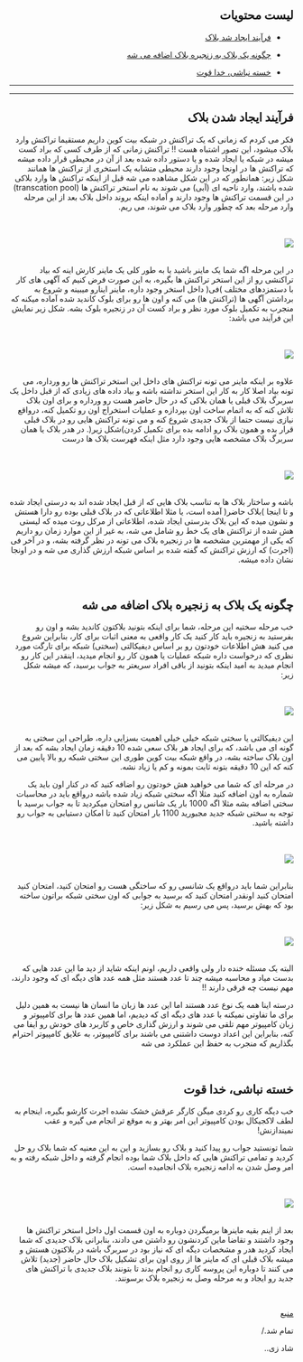 <div dir="rtl">
    <br>
    <h2>لیست محتویات</h2>
    <ul>
        <li>
            <p><a href="#1">فرآیند ایجاد شد بلاک</a></p>
        </li>
        <li>
            <p><a href="#2">چگونه یک بلاک به زنجیره بلاک اضافه می شه</a></p>
        </li>
        <li>
            <p><a href="#3">خسته نباشی، خدا قوت</a></p>
        </li>
    </ul>
    <hr>
    <hr>
    <h2 id="1">فرآیند ایجاد شدن بلاک</h2>
    <p>فکر می کردم که زمانی که یک تراکنش در شبکه بیت کوین داریم مستقیما تراکنش وارد بلاک میشود، این تصور اشتباه هست !! تراکنش زمانی که از طرف کسی که براد کست میشه در شبکه یا ایجاد شده و یا دستور داده شده بعد از آن در محیطی قرار داده میشه که تراکنش ها در
        اونجا وجود دارند محیطی متشابه یک استخری از تراکنش ها همانند شکل زیر: همانطور که در این شکل مشاهده می شه قبل از اینکه تراکنش ها وارد بلاکی شده باشند، وارد ناحیه ای (آبی) می شوند به نام استخر تراکنش ها (transcation pool) در این قسمت تراکنش ها وجود
        دارند و آماده اینکه بروند داخل بلاک بعد از این مرحله وارد مرحله بعد که چطور وارد بلاک می شوند، می ریم.</p><br><br>
    <img src="https://learnmeabitcoin.com/beginners/images/blocks/png/01-transaction_pool.png"><br><br>
    <p>در این مرحله اگه شما یک ماینر باشید یا به طور کلی یک ماینر کارش اینه که بیاد تراکنشی رو از این استخر تراکنش ها بگیره، به این صورت فرض کنیم که آگهی های کار با دستمزدهای مختلف )فی( داخل استخر وجود داره، ماینر اینارو میبینه و شروع به برداشتن آگهی ها
        (تراکنش ها) می کنه و اون ها رو برای بلوک کاندید شده آماده میکنه که منجرب به تکمیل بلوک مورد نظر و براد کست آن در زنجیره بلوک بشه. شکل زیر نمایش این فرآیند می باشد:</p>
    <br><br><img src="https://learnmeabitcoin.com/beginners/images/blocks/png/02-candidate_block.png"><br><br>
    <p>علاوه بر اینکه ماینر می تونه تراکنش های داخل این استخر تراکنش ها رو ورداره، می تونه بیاد اصلا کار به کار این استخر نداشته باشه و بیاد داده های زیادی که از قبل داخل یک سربرگ بلاک قبلی یا همان بلاکی که در حال حاضر هست رو ورداره و برای اون بلاک تلاش
        کنه که به اتمام ساخت اون بپردازه و عملیات استخراج اون رو تکمیل کنه، درواقع نیازی نیست حتما از بلاک جدیدی شروع کنه و می تونه تراکنش هایی رو در بلاک قبلی قرار بده و همون بلاک رو ادامه بده برای تکمیل کردن)شکل زیر(. در هدر بلاک یا همان سربرگ بلاک
        مشخصه هایی وجود دارد مثل اینکه فهرست بلاک ها درست</p>
    <br><br><img src="https://learnmeabitcoin.com/beginners/images/blocks/png/03-block_header.png"><br><br>
    <p>باشه و ساختار بلاک ها به تناسب بلاک هایی که از قبل ایجاد شده اند به درستی ایجاد شده و تا اینجا )بلاک حاضر( آمده است، یا مثلا اطلاعاتی که در بلاک قبلی بوده رو دارا هستش و نشون میده که این بلاک بدرستی ایجاد شده، اطلاعاتی از مرکل روت میده که لیستی هش
        شده از تراکنش های یک خط رو شامل می شه، به غیر از این موارد زمان رو داریم که یکی از مهمترین مشخصه ها در زنجیره بلاک می تونه در نظر گرفته بشه، و در آخر فی (اجرت) که ارزش تراکنش که گفته شده بر اساس شبکه ارزش گذاری می شه و در اونجا نشان داده میشه.</p><br>
    <h2 id="2">چگونه یک بلاک به زنجیره بلاک اضافه می شه</h2>
    <p>خب مرحله سختیه این مرحله، شما برای اینکه بتونید بلاکتون کاندید بشه و اون رو بفرستید به زنجیره باید کار کنید یک کار واقعی به معنی اثبات برای کار، بنابراین شروع می کنید هش اطلاعات خودتون رو بر اساس دیفیکالتی (سختی) شبکه برای تارگت مورد نظری که درخواست
        داره شبکه عملیات یا همون کار رو انجام میدید، اینقدر این کار رو انجام میدید به امید اینکه بتونید از باقی افراد سریعتر به جواب برسید، که میشه شکل زیر:</p>
    <br><br> <img src="https://learnmeabitcoin.com/beginners/images/blocks/png/05-block_target.png"><br><br>
    <p>این دیفیکالتی یا سختی شبکه خیلی خیلی اهمیت بسزایی داره، طراحی این سختی به گونه ای می باشد، که برای ایجاد هر بلاک سعی شده 10 دقیقه زمان ایجاد بشه که بعد از اون بلاک ساخته بشه، در واقع شبکه بیت کوین طوری این سختی شبکه رو بالا پایین می کنه که این 10
        دقیقه بتونه ثابت بمونه و کم یا زیاد نشه.</p>
    <p>
        در مرحله ای که شما می خواهید هش خودتون رو اضافه کنید که در کنار اون باید یک شماره به اون اضافه کنید مثلا اگه سختی شبکه زیاد شده باشه درواقع باید در محاسبات سختی اضافه بشه مثلا اگه 1000 بار یک شانس رو امتحان میکردید تا به جواب برسید با توجه به سختی شبکه
        جدید مجبورید 1100 بار امتحان کنید تا امکان دستیابی به جواب رو داشته باشید.
    </p>
    <br><br><img src="https://learnmeabitcoin.com/beginners/images/blocks/png/06-block_nonce.png"><br><br>
    <p>بنابراین شما باید درواقع یک شانسی رو که ساختگی هست رو امتحان کنید، امتحان کنید امتحان کنید اونقدر امتحان کنید که برسید به جوابی که اون سختی شبکه براتون ساخته بود که بهش برسید، پس می رسیم به شکل زیر:</p>
    <br><br><img src="https://learnmeabitcoin.com/beginners/images/blocks/png/06-block_nonce_success.png"><br><br>
    <p>البته یک مسئله خنده دار ولی واقعی داریم، اونم اینکه شاید از دید ما این عدد هایی که بدست میاد و محاسبه میشه چند تا عدد هستند مثل همه عدد های دیگه ای که وجود دارند، مهم نیست چه فرقی دارند !!</p>
    <p>درسته اینا همه یک نوع عدد هستند اما این عدد ها زبان ما انسان ها نیست به همین دلیل برای ما تفاوتی نمیکنه با عدد های دیگه ای که دیدیم، اما همین عدد ها برای کامپیوتر و زبان کامپیوتر مهم تلقی می شوند و ارزش گذاری خاص و کاربرد های خودش رو ایفا می کنه،
        بنابراین این اعداد دوست داشتنی می باشند برای کامپیوتر، به علایق کامپیوتر احترام بگذاریم که منجرب به حفظ این عملکرد می شه</p><br>
    <h2 id="3">خسته نباشی، خدا قوت</h2>
    <p>خب دیگه کاری رو کردی میگن کارگر عرقش خشک نشده اجرت کارشو بگیره، اینجام به لطف لاکجیکال بودن کامپیوتر این امر بهتر و به موقع تر انجام می گیره و عقب نمیندازنش!</p>
    <p>شما تونستید جواب رو پیدا کنید و بلاک رو بسازید و این به این معنیه که شما بلاک رو حل کردید و تمامی تراکنش هایی که داخل بلاک شما بوده انجام گرفته و داخل شبکه رفته و به امر وصل شدن به ادامه زنجیره بلاک انجامیده است.</p>
    <br><br><img src="https://learnmeabitcoin.com/beginners/images/blocks/png/07-block_complete.png"><br><br>
    <p>بعد از اینم بقیه ماینرها برمیگردن دوباره به اون قسمت اول داخل استخر تراکنش ها وجود داشتند و تقاضا ماین کردنشون رو داشتن می دادند، بنابرانی بلاک جدیدی که شما ایجاد کردید هدر و مشخصات دیگه ای که نیاز بود در سربرگ باشه در بلاکتون هستش و میشه بلاک قبلی
        ای که ماینر ها از روی اون برای تشکیل بلاک حال حاضر (جدید) تلاش می کنند تا دوباره این پروسه کاری رو انجام بدند تا بتونند بلاک جدیدی با تراکنش های جدید رو ایجاد و به مرحله وصل به زنجیره بلاک برسونند.
    </p>
    <br>
    <p> <a href="https://learnmeabitcoin.com/beginners/blocks">منبع</a></p>
    <p>تمام شد./</p>
    <p>شاد زی..</p>
</div>
